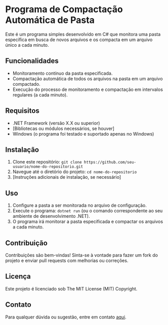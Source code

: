 # Programa de Compactação Automática de Pasta

Este é um programa simples desenvolvido em C# que monitora uma pasta específica em busca de novos arquivos e os compacta em um arquivo único a cada minuto.

## Funcionalidades

- Monitoramento contínuo da pasta especificada.
- Compactação automática de todos os arquivos na pasta em um arquivo compactado.
- Execução do processo de monitoramento e compactação em intervalos regulares (a cada minuto).

## Requisitos

- .NET Framework (versão X.X ou superior)
- [Bibliotecas ou módulos necessários, se houver]
- Windows (o programa foi testado e suportado apenas no Windows)

## Instalação

1. Clone este repositório: `git clone https://github.com/seu-usuario/nome-do-repositorio.git`
2. Navegue até o diretório do projeto: `cd nome-do-repositorio`
3. [Instruções adicionais de instalação, se necessário]

## Uso

1. Configure a pasta a ser monitorada no arquivo de configuração.
2. Execute o programa: `dotnet run` (ou o comando correspondente ao seu ambiente de desenvolvimento .NET).
3. O programa irá monitorar a pasta especificada e compactar os arquivos a cada minuto.

## Contribuição

Contribuições são bem-vindas! Sinta-se à vontade para fazer um fork do projeto e enviar pull requests com melhorias ou correções.

## Licença

Este projeto é licenciado sob The MIT License (MIT) Copyright.

## Contato

Para qualquer dúvida ou sugestão, entre em contato [aqui](mailto:jeffersonnobrega@gmail.com).
